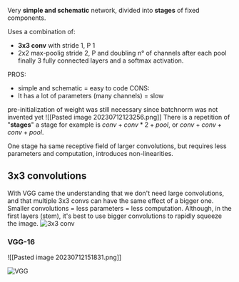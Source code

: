 Very **simple and schematic** network, divided into **stages** of fixed components. 

Uses a combination of:
- **3x3 conv** with stride 1, P 1
- 2x2 max-poolig stride 2, P
and doubling n° of channels after each pool
finally 3 fully connected layers and a softmax activation.

PROS:
- simple and schematic = easy to code
CONS:
- It has a lot of parameters (many channels) = slow

pre-initialization of weight was still necessary since batchnorm was not invented yet
![[Pasted image 20230712123256.png]]
There is a repetition of "**stages**"
a stage for example is $conv+conv*2+pool$, or $conv+conv+conv+pool$.

One stage ha same receptive field of larger convolutions, but requires less parameters and computation, introduces non-linearities.

## 3x3 convolutions
With VGG came the understanding that we don't need large convolutions, and that multiple 3x3 convs can have the same effect of a bigger one. Smaller convolutions = less parameters = less computation. Although, in the first layers (stem), it's best to use bigger convolutions to rapidly squeeze the image.
![3x3 conv](https://www.youtube.com/watch?v=V9ZYDCnItr0)
### VGG-16
![[Pasted image 20230712151831.png]]

![VGG](https://www.youtube.com/watch?v=YcmNIOyfdZQ)